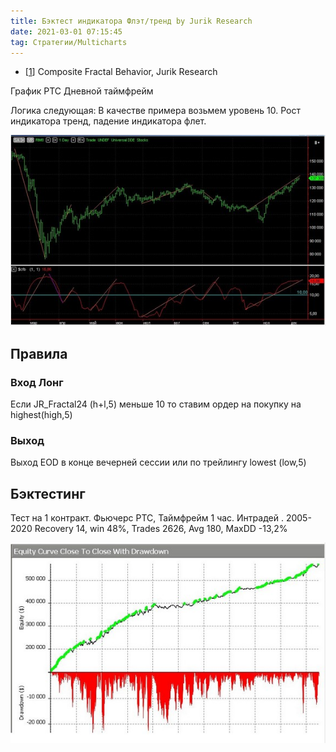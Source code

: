 ```yaml
---
title: Бэктест индикатора Флэт/тренд by Jurik Research
date: 2021-03-01 07:15:45
tag: Стратегии/Multicharts
---
```


* <p>[<a href="http://www.jurikres.com/catalog1/ms_cfb.htm#top">1</a>]      Composite Fractal Behavior, Jurik Research </p>


График РТС Дневной таймфрейм


Логика следующая:
В качестве примера возьмем уровень 10. Рост индикатора тренд, падение индикатора флет.


<img src="https://raw.githubusercontent.com/Ragve-hub/scribble/gh-pages/images/cfb_chart.jpg" alt="Фундаментальный анализ">


## Правила

### Вход Лонг
Если JR_Fractal24 (h+l,5) меньше 10 то ставим ордер на покупку на highest(high,5)

### Выход
Выход EOD в конце вечерней сессии или по трейлингу lowest (low,5)

## Бэктестинг
Тест на 1 контракт. Фьючерс РТС, Таймфрейм 1 час.
Интрадей . 2005- 2020
Recovery 14, win 48%, Trades 2626, Avg 180, MaxDD -13,2%

<img src="https://raw.githubusercontent.com/Ragve-hub/scribble/gh-pages/images/equity_cfb.jpg" alt="Фундаментальный анализ">
